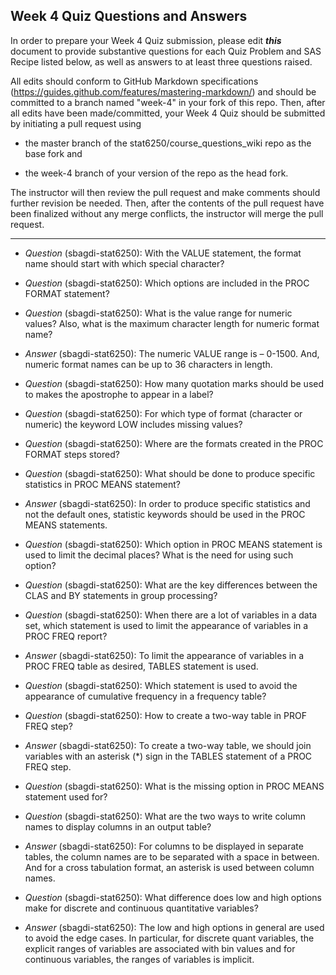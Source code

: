 ## Week 4 Quiz Questions and Answers

In order to prepare your Week 4 Quiz submission, please edit ***this*** document to provide substantive questions for each Quiz Problem and SAS Recipe listed below, as well as answers to at least three questions raised.

All edits should conform to GitHub Markdown specifications (https://guides.github.com/features/mastering-markdown/) and should be committed to a branch named "week-4" in your fork of this repo. Then, after all edits have been made/committed, your Week 4 Quiz should be submitted by initiating a pull request using

- the master branch of the stat6250/course_questions_wiki repo as the base fork and

- the week-4 branch of your version of the repo as the head fork.

The instructor will then review the pull request and make comments should further revision be needed. Then, after the contents of the pull request have been finalized without any merge conflicts, the instructor will merge the pull request.

********************************************************************************




- *Question* (sbagdi-stat6250): With the VALUE statement, the format name should start with which special character? 



- *Question* (sbagdi-stat6250): Which options are included in the PROC FORMAT statement? 



- *Question* (sbagdi-stat6250): What is the value range for numeric values? Also, what is the maximum character length for numeric format name?
- *Answer* (sbagdi-stat6250):  The numeric VALUE range is – 0-1500. And, numeric format names can be up to 36 characters in length.


- *Question* (sbagdi-stat6250): How many quotation marks should be used to makes the apostrophe to appear in a label?



- *Question* (sbagdi-stat6250): For which type of format (character or numeric) the keyword LOW includes missing values?



- *Question* (sbagdi-stat6250): Where are the formats created in the PROC FORMAT steps stored?  



- *Question* (sbagdi-stat6250): What should be done to produce specific statistics in PROC MEANS statement?
- *Answer* (sbagdi-stat6250): In order to produce specific statistics and not the default ones, statistic keywords should be used in the PROC MEANS statements. 




- *Question* (sbagdi-stat6250): Which option in PROC MEANS statement is used to limit the decimal places? What is the need for using such option?



- *Question* (sbagdi-stat6250): What are the key differences between the CLAS and BY statements in group processing? 




- *Question* (sbagdi-stat6250): When there are a lot of variables in a data set, which statement is used to limit the appearance of variables in a PROC FREQ report? 
- *Answer* (sbagdi-stat6250): To limit the appearance of variables in a PROC FREQ table as desired, TABLES statement is used.


- *Question* (sbagdi-stat6250): Which statement is used to avoid the appearance of cumulative frequency in a frequency table? 




- *Question* (sbagdi-stat6250): How to create a two-way table in PROF FREQ step?
- *Answer* (sbagdi-stat6250): To create a two-way table, we should join variables with an asterisk (*) sign in the TABLES statement of a PROC FREQ step. 


- *Question* (sbagdi-stat6250): What is the missing option in PROC MEANS statement used for?


- *Question* (sbagdi-stat6250): What are the two ways to write column names to display columns in an output table?
- *Answer* (sbagdi-stat6250): For columns to be displayed in separate tables, the column names are to be separated with a space in between. And for a cross tabulation format, an asterisk is used between column names. 

- *Question* (sbagdi-stat6250): What difference does low and high options make for discrete and continuous quantitative variables? 
- *Answer* (sbagdi-stat6250): The low and high options in general are used to avoid the edge cases. In particular, for discrete quant variables, the explicit ranges of variables are associated with bin values and for continuous variables, the ranges of variables is implicit.  








